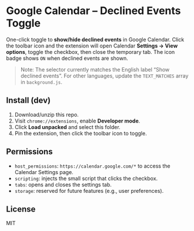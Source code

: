# Google Calendar – Declined Events Toggle

One-click toggle to **show/hide declined events** in Google Calendar. Click the toolbar icon and the extension will open Calendar **Settings → View options**, toggle the checkbox, then close the temporary tab. The icon badge shows `ON` when declined events are shown.

> Note: The selector currently matches the English label “Show declined events”. For other languages, update the `TEXT_MATCHES` array in `background.js`.

## Install (dev)
1. Download/unzip this repo.
2. Visit `chrome://extensions`, enable **Developer mode**.
3. Click **Load unpacked** and select this folder.
4. Pin the extension, then click the toolbar icon to toggle.

## Permissions
- `host_permissions`: `https://calendar.google.com/*` to access the Calendar Settings page.
- `scripting`: injects the small script that clicks the checkbox.
- `tabs`: opens and closes the settings tab.
- `storage`: reserved for future features (e.g., user preferences).

## License
MIT
